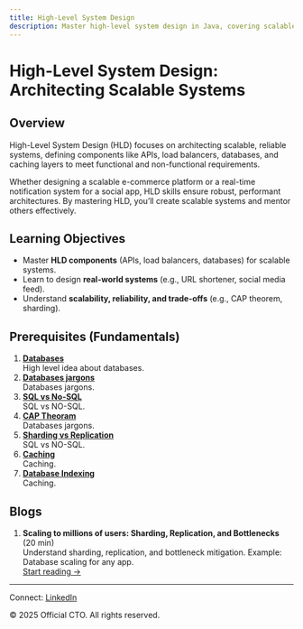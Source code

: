 ```yaml
---
title: High-Level System Design
description: Master high-level system design in Java, covering scalable architectures, components, and trade-offs with comprehensive blogs to build robust systems for better software engineering.
---
```


# High-Level System Design: Architecting Scalable Systems

## Overview
High-Level System Design (HLD) focuses on architecting scalable, reliable systems, defining components like APIs, load balancers, databases, and caching layers to meet functional and non-functional requirements. 
<!-- This section’s **38 lessons** cover foundational concepts, 25 real-world system design problems, and advanced topics like distributed systems and trade-offs, equipping you to excel in FAANG interviews.  -->
Whether designing a scalable e-commerce platform or a real-time notification system for a social app, HLD skills ensure robust, performant architectures. By mastering HLD, you’ll create scalable systems and mentor others effectively.

<!-- Inspired by *Clean Architecture*, *Designing Data-Intensive Applications*, and *System Design Interview*, this section emphasizes practical Java applications, covering essential concepts for professional system design. Each lesson includes real-world examples, diagrams, and practice exercises to advance your skills in the *Official CTO* journey to becoming a better engineer. -->

## Learning Objectives
- Master **HLD components** (APIs, load balancers, databases) for scalable systems.
- Learn to design **real-world systems** (e.g., URL shortener, social media feed).
- Understand **scalability, reliability, and trade-offs** (e.g., CAP theorem, sharding).
<!-- - Apply **OOP principles** (Section 2, Lecture 1), **design patterns** (Section 3), and **design principles** (Section 4) to HLD.
- Design robust Java systems with clean code practices (Section 9). -->

## Prerequisites (Fundamentals)
1. **[Databases](/sections/hld/fundamentals/database)**  
   High level idea about databases.
2. **[Databases jargons](/sections/hld/fundamentals/database-jargons)**  
   Databases jargons.
3. **[SQL vs No-SQL](/sections/hld/fundamentals/database-sql-vs-nosql)**  
   SQL vs NO-SQL.
4. **[CAP Theoram](/sections/hld/fundamentals/cap-theorem)**  
   Databases jargons.
5. **[Sharding vs Replication](/sections/hld/fundamentals/database-sharding-vs-replication)**  
   SQL vs NO-SQL.
6. **[Caching](/sections/hld/fundamentals/caching)**  
   Caching.
7. **[Database Indexing](/sections/hld/fundamentals/database-indexing)**  
   Caching.

## Blogs
<!-- 1. **HLD Basics: Components and Diagrams** (15 min)  
   Explore core HLD components (APIs, load balancers, databases) and diagram notation. Example: E-commerce system architecture.  
   [Start Lesson →](/sections/hld/hld-basics)

2. **Functional vs. Non-Functional Requirements** (20 min)  
   Learn to identify functional (features) and non-functional (scalability, reliability) requirements. Example: Social app requirements.  
   [Start Lesson →](/sections/hld/functional-non-functional) -->

1. **Scaling to millions of users: Sharding, Replication, and Bottlenecks** (20 min)  
   Understand sharding, replication, and bottleneck mitigation. Example: Database scaling for any app.  
   [Start reading →](/sections/hld/scaling-to-millions-users)
<!-- 
4. **Security and Performance in HLD** (20 min)  
   Address security (auth) and performance (caching, latency). Example: Secure payment system design.  
   [Start Lesson →](/sections/hld/security-performance)

5. **Advanced Topics: Distributed Systems and Trade-Offs** (20 min)  
   Explore distributed systems and trade-offs (e.g., CAP theorem). Example: Distributed logging system.  
   [Start Lesson →](/sections/hld/distributed-systems)

6. **Design a URL Shortener (e.g., TinyURL)** (25 min)  
   Design a URL shortening service with hashing and collision handling.  
   [Start Lesson →](/sections/hld/url-shortener)

7. **Design a Pastebin/Code Sharing Service** (25 min)  
   Architect a code-sharing service with storage and expiration.  
   [Start Lesson →](/sections/hld/pastebin)

8. **Design a Web Crawler/Search Engine Crawler** (25 min)  
   Build a web crawler with BFS and politeness policies.  
   [Start Lesson →](/sections/hld/web-crawler)

9. **Design Twitter/X Feed System** (25 min)  
   Design a social media feed with timeline and fanout.  
   [Start Lesson →](/sections/hld/twitter-feed)

10. **Design Instagram/Social Media Photo Sharing** (25 min)  
    Architect a photo-sharing system with feeds and storage.  
    [Start Lesson →](/sections/hld/instagram-sharing)

11. **Design YouTube/Video Streaming Service** (25 min)  
    Build a video streaming system with encoding and CDN.  
    [Start Lesson →](/sections/hld/youtube-streaming)

12. **Design Netflix/Recommendation System** (25 min)  
    Design a recommendation system with personalization.  
    [Start Lesson →](/sections/hld/netflix-recommendation)

13. **Design Uber/Ride-Sharing App** (25 min)  
    Architect a ride-sharing system with geolocation and matching.  
    [Start Lesson →](/sections/hld/uber-ride-sharing)

14. **Design WhatsApp/Messaging App** (25 min)  
    Build a messaging system with real-time delivery and encryption.  
    [Start Lesson →](/sections/hld/whatsapp-messaging)

15. **Design Dropbox/File Storage System** (25 min)  
    Design a file storage system with sync and versioning.  
    [Start Lesson →](/sections/hld/dropbox-storage)

16. **Design an E-commerce Platform (e.g., Amazon)** (25 min)  
    Architect an e-commerce platform with inventory and orders.  
    [Start Lesson →](/sections/hld/ecommerce-platform)

17. **Design a Ticket Booking System (e.g., BookMyShow)** (25 min)  
    Build a ticket booking system with seat locking and payments.  
    [Start Lesson →](/sections/hld/ticket-booking)

18. **Design a Notification System** (25 min)  
    Design a notification system with push and queuing.  
    [Start Lesson →](/sections/hld/notification-system)

19. **Design an API Rate Limiter** (25 min)  
    Architect a rate limiter with token bucket and distributed support.  
    [Start Lesson →](/sections/hld/api-rate-limiter)

20. **Design a Key-Value Store (e.g., Redis)** (25 min)  
    Build a key-value store with consistency and partitioning.  
    [Start Lesson →](/sections/hld/key-value-store)

21. **Design a Search Autocomplete System** (25 min)  
    Design an autocomplete system with trie and ranking.  
    [Start Lesson →](/sections/hld/search-autocomplete)

22. **Design a News Feed Aggregator** (25 min)  
    Architect a news feed aggregator with ranking and personalization.  
    [Start Lesson →](/sections/hld/news-feed-aggregator)

23. **Design a Distributed Cache System** (25 min)  
    Build a distributed cache with eviction and consistency.  
    [Start Lesson →](/sections/hld/distributed-cache)

24. **Design a Leaderboard/Ranking System** (25 min)  
    Design a leaderboard with real-time updates.  
    [Start Lesson →](/sections/hld/leaderboard-system)

25. **Design a Payment Gateway** (25 min)  
    Architect a payment gateway with transactions and security.  
    [Start Lesson →](/sections/hld/payment-gateway)

26. **Design a Content Delivery Network (CDN)** (25 min)  
    Build a CDN with caching and edge servers.  
    [Start Lesson →](/sections/hld/cdn-design)

27. **Design a Logging/Monitoring System** (25 min)  
    Design a logging system with aggregation and alerts.  
    [Start Lesson →](/sections/hld/logging-monitoring)

28. **Design a Social Network Graph (e.g., Friend Recommendations)** (25 min)  
    Architect a social graph with traversal and recommendations.  
    [Start Lesson →](/sections/hld/social-network-graph)

29. **Design an Online Collaborative Editor (e.g., Google Docs)** (25 min)  
    Build a collaborative editor with OT/CRDT.  
    [Start Lesson →](/sections/hld/collaborative-editor)

30. **Design an AI Data Center Telemetry System** (25 min)  
    Design a telemetry system for data center monitoring.  
    [Start Lesson →](/sections/hld/ai-telemetry-system)

31. **Deep Dive: Scaling Databases at 1M Writes/Sec** (25 min)  
    Explore SQL/NoSQL scaling and consistency models. Example: Key-value store scaling.  
    [Start Lesson →](/sections/hld/scaling-databases)

32. **Deep Dive: Consensus Algorithms (Raft/Paxos Basics)** (25 min)  
    Understand leader election and log replication. Example: Consensus in logging.  
    [Start Lesson →](/sections/hld/consensus-algorithms)

33. **Deep Dive: Event-Driven Architecture** (25 min)  
    Explore pub/sub, Kafka, MQTT for high-throughput events. Example: Event-driven notifications.  
    [Start Lesson →](/sections/hld/event-driven-architecture)

34. **Mock HLD Interview: Viewer-Submitted Problem** (30 min)  
    Solve a viewer-submitted HLD problem with trade-offs.  
    [Start Lesson →](/sections/hld/mock-hld-interview)

35. **Common Pitfalls in HLD** (20 min)  
    Address overlooking non-functional requirements.  
    [Start Lesson →](/sections/hld/hld-pitfalls)

36. **Integrating HLD with Cloud/Infra** (20 min)  
    Explore AWS/GCP/OCI integration. Example: Cloud-based e-commerce system.  
    [Start Lesson →](/sections/hld/cloud-infra-integration)

37. **Evolving Designs: From Monolith to Microservices** (25 min)  
    Transition a system from monolith to microservices. Example: E-commerce platform evolution.  
    [Start Lesson →](/sections/hld/monolith-to-microservices)

38. **Capstone: Full HLD Walkthrough with Trade-Offs** (30 min)  
    Design a complete system with trade-offs. Example: Social media platform.  
    [Start Lesson →](/sections/hld/capstone-hld) -->

<!-- ## Start Your Journey
Ready to architect scalable systems with high-level design? Dive into [HLD Basics: Components and Diagrams](/sections/hld/hld-basics) to begin, or explore other [sections](/sections/) to continue your journey as a better software engineer. -->

---
<footer>
  <p>Connect: <a href="https://www.linkedin.com/in/ravi-shankar-a725b0225/">LinkedIn</a></p>
  <p>&copy; 2025 Official CTO. All rights reserved.</p>
</footer>